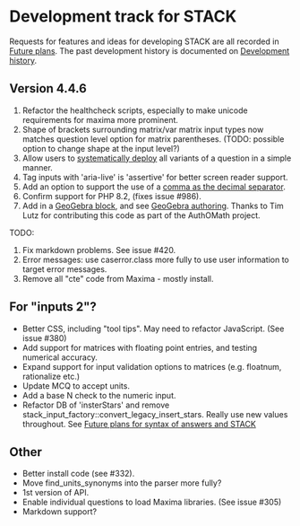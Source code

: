 

# Development track for STACK

Requests for features and ideas for developing STACK are all recorded in [Future plans](Future_plans.md). The
past development history is documented on [Development history](Development_history.md).


## Version 4.4.6

1. Refactor the healthcheck scripts, especially to make unicode requirements for maxima more prominent.
2. Shape of brackets surrounding matrix/var matrix input types now matches question level option for matrix parentheses.  (TODO: possible option to change shape at the input level?)
3. Allow users to [systematically deploy](../CAS/Systematic_deployment.md) all variants of a question in a simple manner.
4. Tag inputs with 'aria-live' is 'assertive' for better screen reader support.
5. Add an option to support the use of a [comma as the decimal separator](Syntax_numbers.md).
6. Confirm support for PHP 8.2, (fixes issue #986).
7. Add in a [GeoGebra block](../Authoring/GeoGebra.md), and see [GeoGebra authoring](../Topics/GeoGebra.md).  Thanks to Tim Lutz for contributing this code as part of the AuthOMath project.

TODO: 

1. Fix markdown problems. See issue #420.
2. Error messages: use caserror.class more fully to use user information to target error messages.
3. Remove all "cte" code from Maxima - mostly install.

## For "inputs 2"?

* Better CSS, including "tool tips".  May need to refactor JavaScript.  (See issue #380)
* Add support for matrices with floating point entries, and testing numerical accuracy.
* Expand support for input validation options to matrices (e.g. floatnum, rationalize etc.)
* Update MCQ to accept units.
* Add a base N check to the numeric input.
* Refactor DB of 'insterStars' and remove stack_input_factory::convert_legacy_insert_stars.  Really use new values throughout.  See [Future plans for syntax of answers and STACK](Syntax_Future.md)

## Other

* Better install code (see #332).
* Move find_units_synonyms into the parser more fully?
* 1st version of API.
* Enable individual questions to load Maxima libraries.  (See issue #305)
* Markdown support?

